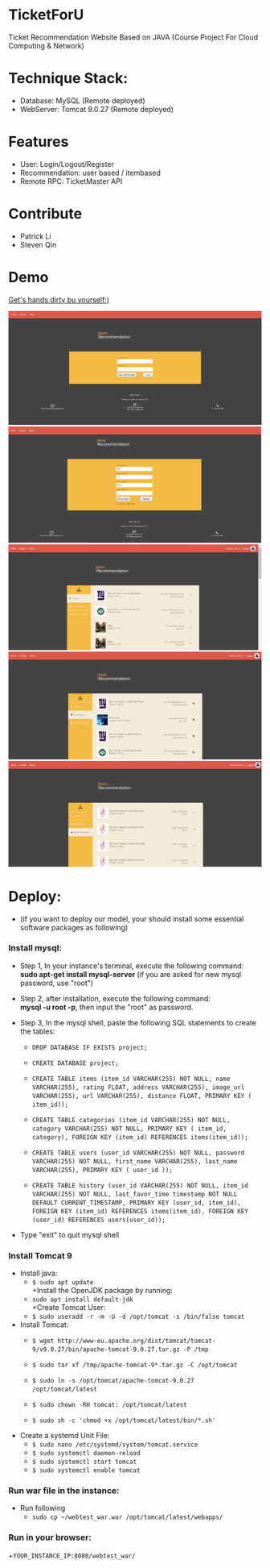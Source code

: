 # TicketForU
Ticket Recommendation Website Based on JAVA (Course Project For Cloud Computing & Network)


# Technique Stack:
+ Database: MySQL (Remote deployed)
+ WebServer: Tomcat 9.0.27 (Remote deployed)

# Features
+ User: Login/Logout/Register
+ Recommendation: user based / itembased
+ Remote RPC: TicketMaster API

# Contribute
+ Patrick Li 
+ Steven Qin

# Demo

 [Get's hands dirty bu yourself:)](http://35.202.190.80/webtest/)

![login](https://github.com/Steven13737/TicketForU/blob/master/imgs/1.png)
![register](https://github.com/Steven13737/TicketForU/blob/master/imgs/2.png)
![event list](https://github.com/Steven13737/TicketForU/blob/master/imgs/3.png)
![favourite event list](https://github.com/Steven13737/TicketForU/blob/master/imgs/4.png)
![recommendation event list](https://github.com/Steven13737/TicketForU/blob/master/imgs/5.png)

# Deploy:
* (if you want to deploy our model, your should install some essential software packages as following)

### Install mysql:
+ Step 1, In your instance's terminal, execute the following command:   
 **sudo apt-get install mysql-server** (if you are asked for new mysql password, use "root")

+ Step 2, after installation, execute the following command:   
 **mysql -u root -p**, then input the "root" as password.    

+ Step 3, In the mysql shell, paste the following SQL statements to create the tables:   
  * `DROP DATABASE IF EXISTS project;`    

  * `CREATE DATABASE project;`    

  * `CREATE TABLE items (item_id VARCHAR(255) NOT NULL, name VARCHAR(255), rating FLOAT, address VARCHAR(255), image_url VARCHAR(255), url VARCHAR(255), distance FLOAT, PRIMARY KEY ( item_id));`     
  * `CREATE TABLE categories (item_id VARCHAR(255) NOT NULL, category VARCHAR(255) NOT NULL, PRIMARY KEY ( item_id, category), FOREIGN KEY (item_id) REFERENCES items(item_id));`      
  * `CREATE TABLE users (user_id VARCHAR(255) NOT NULL, password VARCHAR(255) NOT NULL, first_name VARCHAR(255), last_name VARCHAR(255), PRIMARY KEY ( user_id ));`     
  * `CREATE TABLE history (user_id VARCHAR(255) NOT NULL, item_id VARCHAR(255) NOT NULL, last_favor_time timestamp NOT NULL DEFAULT CURRENT_TIMESTAMP, PRIMARY KEY (user_id, item_id), FOREIGN KEY (item_id) REFERENCES items(item_id), FOREIGN KEY (user_id) REFERENCES users(user_id));`         
+ Type "exit" to quit mysql shell      

### Install Tomcat 9        
+ Install java:      
  * `$ sudo apt update`       
+Install the OpenJDK package by running:         
  * `sudo apt install default-jdk`          
+Create Tomcat User:         
  * `$ sudo useradd -r -m -U -d /opt/tomcat -s /bin/false tomcat`          
+ Install Tomcat:          
  * `$ wget http://www-eu.apache.org/dist/tomcat/tomcat-9/v9.0.27/bin/apache-tomcat-9.0.27.tar.gz -P /tmp`         
  
  * `$ sudo tar xf /tmp/apache-tomcat-9*.tar.gz -C /opt/tomcat`          
  * `$ sudo ln -s /opt/tomcat/apache-tomcat-9.0.27 /opt/tomcat/latest`           
  * `$ sudo chown -RH tomcat: /opt/tomcat/latest`           
  * `$ sudo sh -c 'chmod +x /opt/tomcat/latest/bin/*.sh'`          
+ Create a systemd Unit File:
  * `$ sudo nano /etc/systemd/system/tomcat.service`          
  * `$ sudo systemctl daemon-reload`          
  * `$ sudo systemctl start tomcat`           
  * `$ sudo systemctl enable tomcat`          

### Run war file in the instance:          
+ Run following          
  * `sudo cp ~/webtest_war.war /opt/tomcat/latest/webapps/`         

### Run in your browser:        
+`YOUR_INSTANCE_IP:8080/webtest_war/`          







